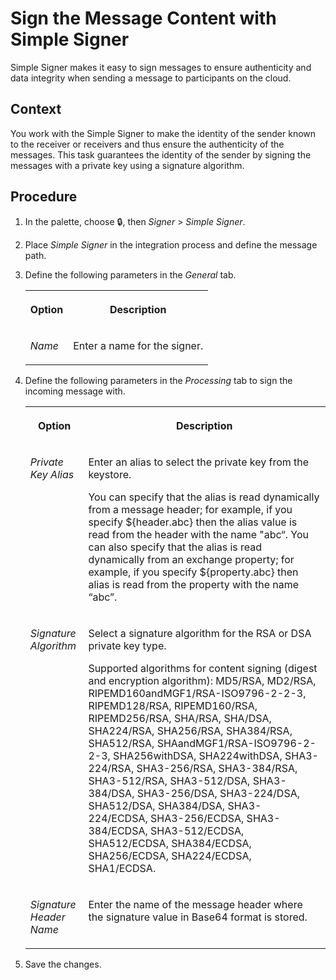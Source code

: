 <!-- loio9879fc35d79b4e60a363cca538ea274e -->

<link rel="stylesheet" type="text/css" href="../css/sap-icons.css"/>

# Sign the Message Content with Simple Signer

Simple Signer makes it easy to sign messages to ensure authenticity and data integrity when sending a message to participants on the cloud.



## Context

You work with the Simple Signer to make the identity of the sender known to the receiver or receivers and thus ensure the authenticity of the messages. This task guarantees the identity of the sender by signing the messages with a private key using a signature algorithm.



## Procedure

1.  In the palette, choose :lock:, then *Signer* \> *Simple Signer*.

2.  Place *Simple Signer* in the integration process and define the message path.

3.  Define the following parameters in the *General* tab.


    <table>
    <tr>
    <th valign="top">

    Option
    
    </th>
    <th valign="top">

    Description
    
    </th>
    </tr>
    <tr>
    <td valign="top">
    
    *Name*
    
    </td>
    <td valign="top">
    
    Enter a name for the signer.
    
    </td>
    </tr>
    </table>
    
4.  Define the following parameters in the *Processing* tab to sign the incoming message with.


    <table>
    <tr>
    <th valign="top">

    Option
    
    </th>
    <th valign="top">

    Description
    
    </th>
    </tr>
    <tr>
    <td valign="top">
    
    *Private Key Alias*
    
    </td>
    <td valign="top">
    
    Enter an alias to select the private key from the keystore.

    You can specify that the alias is read dynamically from a message header; for example, if you specify $\{header.abc\} then the alias value is read from the header with the name "abc“. You can also specify that the alias is read dynamically from an exchange property; for example, if you specify $\{property.abc\} then alias is read from the property with the name “abc”.
    
    </td>
    </tr>
    <tr>
    <td valign="top">
    
    *Signature Algorithm*
    
    </td>
    <td valign="top">
    
    Select a signature algorithm for the RSA or DSA private key type.

    Supported algorithms for content signing \(digest and encryption algorithm\): MD5/RSA, MD2/RSA, RIPEMD160andMGF1/RSA-ISO9796-2-2-3, RIPEMD128/RSA, RIPEMD160/RSA, RIPEMD256/RSA, SHA/RSA, SHA/DSA, SHA224/RSA, SHA256/RSA, SHA384/RSA, SHA512/RSA, SHAandMGF1/RSA-ISO9796-2-2-3, SHA256withDSA, SHA224withDSA, SHA3-224/RSA, SHA3-256/RSA, SHA3-384/RSA, SHA3-512/RSA, SHA3-512/DSA, SHA3-384/DSA, SHA3-256/DSA, SHA3-224/DSA, SHA512/DSA, SHA384/DSA, SHA3-224/ECDSA, SHA3-256/ECDSA, SHA3-384/ECDSA, SHA3-512/ECDSA, SHA512/ECDSA, SHA384/ECDSA, SHA256/ECDSA, SHA224/ECDSA, SHA1/ECDSA.
    
    </td>
    </tr>
    <tr>
    <td valign="top">
    
    *Signature Header Name*
    
    </td>
    <td valign="top">
    
    Enter the name of the message header where the signature value in Base64 format is stored.
    
    </td>
    </tr>
    </table>
    
5.  Save the changes.



